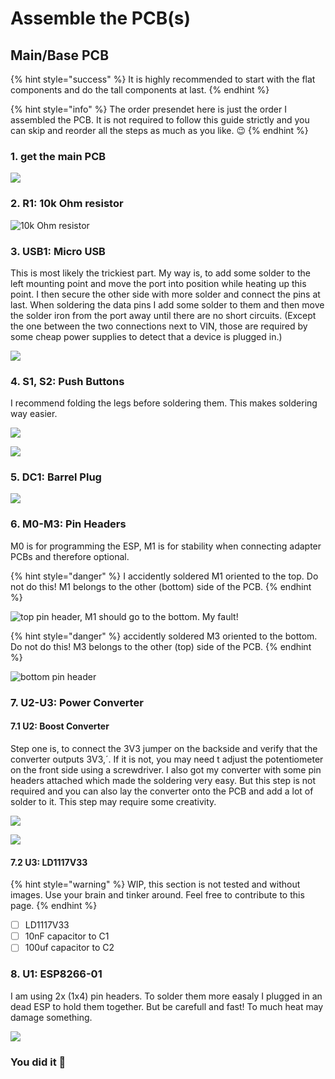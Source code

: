 # Assemble the PCB\(s\)

## Main/Base PCB

{% hint style="success" %}
It is highly recommended to start with the flat components and do the tall components at last.
{% endhint %}

{% hint style="info" %}
The order presendet here is just the order I assembled the PCB. It is not required to follow this guide strictly and you can skip and reorder all the steps as much as you like. 😉
{% endhint %}

### 1. get the main PCB

![](../../.gitbook/assets/base-1.jpg)

### 2. R1: 10k Ohm resistor

![10k Ohm resistor](../../.gitbook/assets/base-2.jpg)

### 3. USB1: Micro USB

This is most likely the trickiest part. My way is, to add some solder to the left mounting point and move the port into position while heating up this point. I then secure the other side with more solder and connect the pins at last. When soldering the data pins I add some solder to them and then move the solder iron from the port away until there are no short circuits. \(Except the one between the two connections next to VIN, those are required by some cheap power supplies to detect that a device is plugged in.\)

![](../../.gitbook/assets/base-3.jpg)

### 4. S1, S2: Push Buttons

I recommend folding the legs before soldering them. This makes soldering way easier.

![](../../.gitbook/assets/base-4-2.jpg)

![](../../.gitbook/assets/base-4-1.jpg)

### 5. DC1: Barrel Plug

![](../../.gitbook/assets/base-5.jpg)

### 6. M0-M3: Pin Headers

M0 is for programming the ESP, M1 is for stability when connecting adapter PCBs and therefore optional.

{% hint style="danger" %}
I accidently soldered M1 oriented to the top. Do not do this! M1 belongs to the other \(bottom\) side of the PCB.
{% endhint %}

![top pin header, M1 should go to the bottom. My fault!](../../.gitbook/assets/base-6-1.jpg)

{% hint style="danger" %}
 accidently soldered M3 oriented to the bottom. Do not do this! M3 belongs to the other \(top\) side of the PCB.
{% endhint %}

![bottom pin header](../../.gitbook/assets/base-6-2.jpg)

### 7. U2-U3: Power Converter

#### 7.1 U2: Boost Converter

Step one is, to connect the 3V3 jumper on the backside and verify that the converter outputs 3V3,´. If it is not, you may need t adjust the potentiometer on the front side using a screwdriver. I also got my converter with some pin headers attached which made the soldering very easy. But this step is not required and you can also lay the converter onto the PCB and add a lot of solder to it. This step may require some creativity.

![](../../.gitbook/assets/base-7-1.jpg)

![](../../.gitbook/assets/base-7-2.jpg)

#### 7.2 U3: LD1117V33

{% hint style="warning" %}
WIP, this section is not tested and without images. Use your brain and tinker around. Feel free to contribute to this page.
{% endhint %}

* [ ] LD1117V33
* [ ] 10nF capacitor to C1
* [ ] 100uf capacitor to C2

### 8. U1: ESP8266-01

I am using 2x \(1x4\) pin headers. To solder them more easaly I plugged in an dead ESP to hold them together. But be carefull and fast! To much heat may damage something.

![](../../.gitbook/assets/base-8.jpg)

### You did it 🥳

